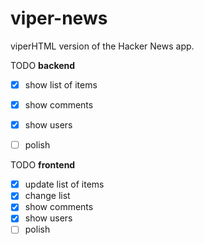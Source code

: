 # viper-news
viperHTML version of the Hacker News app.

TODO **backend**
  - [x] show list of items
  - [x] show comments
  - [x] show users
  - [ ] polish


TODO **frontend**
  - [x] update list of items
  - [x] change list
  - [x] show comments
  - [x] show users
  - [ ] polish
